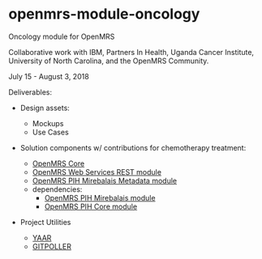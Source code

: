 # openmrs-module-oncology
Oncology module for OpenMRS

Collaborative work with IBM, Partners In Health, Uganda Cancer Institute, University of North Carolina, and the OpenMRS Community.

July 15 - August 3, 2018

Deliverables:

- Design assets:
  - Mockups
  - Use Cases

- Solution components w/ contributions for chemotherapy treatment:
  - [OpenMRS Core](https://github.com/idlewis/openmrs-core)
  - [OpenMRS Web Services REST module](https://github.com/idlewis/openmrs-module-webservices.rest)
  - [OpenMRS PIH Mirebalais Metadata module](https://github.com/PIH/openmrs-module-mirebalaismetadata)
  - dependencies:
    - [OpenMRS PIH Mirebalais module](https://github.com/PIH/openmrs-module-mirebalais)
    - [OpenMRS PIH Core module](https://github.com/PIH/openmrs-module-pihcore)

- Project Utilities
  - [YAAR](https://github.com/dearmasm/openmrs-module-oncology/edit/master/utils/YAAR_DOCS.md)
  - [GITPOLLER](https://github.com/dearmasm/openmrs-module-oncology/edit/master/utils/YAAR_DOCS.md)
